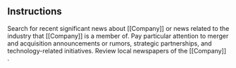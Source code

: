 ## Instructions
Search for recent significant news about [[Company]] or news related to the industry that [[Company]] is a member of. Pay particular attention to merger and acquisition announcements or rumors, strategic partnerships, and technology-related initiatives.  Review local newspapers of the [[Company]] .